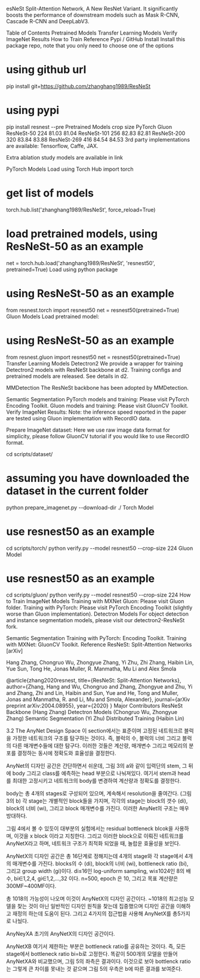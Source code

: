 esNeSt
Split-Attention Network, A New ResNet Variant. It significantly boosts the performance of downstream models such as Mask R-CNN, Cascade R-CNN and DeepLabV3.



Table of Contents
Pretrained Models
Transfer Learning Models
Verify ImageNet Results
How to Train
Reference
Pypi / GitHub Install
Install this package repo, note that you only need to choose one of the options
# using github url
pip install git+https://github.com/zhanghang1989/ResNeSt

# using pypi
pip install resnest --pre
Pretrained Models
crop size	PyTorch	Gluon
ResNeSt-50	224	81.03	81.04
ResNeSt-101	256	82.83	82.81
ResNeSt-200	320	83.84	83.88
ResNeSt-269	416	84.54	84.53
3rd party implementations are available: Tensorflow, Caffe, JAX.

Extra ablation study models are available in link

PyTorch Models
Load using Torch Hub
import torch
# get list of models
torch.hub.list('zhanghang1989/ResNeSt', force_reload=True)

# load pretrained models, using ResNeSt-50 as an example
net = torch.hub.load('zhanghang1989/ResNeSt', 'resnest50', pretrained=True)
Load using python package
# using ResNeSt-50 as an example
from resnest.torch import resnest50
net = resnest50(pretrained=True)
Gluon Models
Load pretrained model:
# using ResNeSt-50 as an example
from resnest.gluon import resnest50
net = resnest50(pretrained=True)
Transfer Learning Models
Detectron2
We provide a wrapper for training Detectron2 models with ResNeSt backbone at d2. Training configs and pretrained models are released. See details in d2.

MMDetection
The ResNeSt backbone has been adopted by MMDetection.

Semantic Segmentation
PyTorch models and training: Please visit PyTorch Encoding Toolkit.
Gluon models and training: Please visit GluonCV Toolkit.
Verify ImageNet Results:
Note: the inference speed reported in the paper are tested using Gluon implementation with RecordIO data.

Prepare ImageNet dataset:
Here we use raw image data format for simplicity, please follow GluonCV tutorial if you would like to use RecordIO format.

cd scripts/dataset/
# assuming you have downloaded the dataset in the current folder
python prepare_imagenet.py --download-dir ./
Torch Model
# use resnest50 as an example
cd scripts/torch/
python verify.py --model resnest50 --crop-size 224
Gluon Model
# use resnest50 as an example
cd scripts/gluon/
python verify.py --model resnest50 --crop-size 224
How to Train
ImageNet Models
Training with MXNet Gluon: Please visit Gluon folder.
Training with PyTorch: Please visit PyTorch Encoding Toolkit (slightly worse than Gluon implementation).
Detectron Models
For object detection and instance segmentation models, please visit our detectron2-ResNeSt fork.

Semantic Segmentation
Training with PyTorch: Encoding Toolkit.
Training with MXNet: GluonCV Toolkit.
Reference
ResNeSt: Split-Attention Networks [arXiv]

Hang Zhang, Chongruo Wu, Zhongyue Zhang, Yi Zhu, Zhi Zhang, Haibin Lin, Yue Sun, Tong He, Jonas Muller, R. Manmatha, Mu Li and Alex Smola

@article{zhang2020resnest,
title={ResNeSt: Split-Attention Networks},
author={Zhang, Hang and Wu, Chongruo and Zhang, Zhongyue and Zhu, Yi and Zhang, Zhi and Lin, Haibin and Sun, Yue and He, Tong and Muller, Jonas and Manmatha, R. and Li, Mu and Smola, Alexander},
journal={arXiv preprint arXiv:2004.08955},
year={2020}
}
Major Contributors
ResNeSt Backbone (Hang Zhang)
Detectron Models (Chongruo Wu, Zhongyue Zhang)
Semantic Segmentation (Yi Zhu)
Distributed Training (Haibin Lin)


3.2 The AnyNet Design Space
이 section에서는 표준이며 고정된 네트워크르 블럭을 가정한 네트워크의 구조를 탐구하는 것이다. 즉, 블럭의 수, 블럭의 너비 그리고 블럭의 다른 매개변수들에 대한 탐구다. 이러한 것들은 계산량, 매개변수 그리고 메모리의 분포를 결정하는 동시에 정확도와 효율성을 결정한다.

 

AnyNet의 디자인 공간은 간단하면서 쉬운데, 그림 3의 a와 같이 입력단의 stem, 그 뒤에 body 그리고 class를 예측하는 head 부분으로 나눠져있다. 여기서 stem과 head를 최대한 고정시키고 네트워크의 body를 변경하여 계산량과 정확도를 결정한다.


body는 총 4개의 stages로 구성되어 있으며, 계속해서 resolution을 줄여간다. (그림 3의 b) 각 stage는 개별적인 block들을 가지며, 각각의 stage는 block의 갯수 (di), block의 너비 (wi), 그리고 block 매개변수를 가진다. 이러한 AnyNet의 구조는 매우 방대하다.

 

그림 4에서 볼 수 있듯이 대부분의 실험에서는 residual bottleneck blcok을 사용하며, 이것을 x block 이라고 지칭한다. 그리고 이러한 block으로 이뤄진 네트워크를 AnyNetX라고 하며, 네트워크 구조가 최적화 되었을 때, 놀랍운 효율성을 보인다.

 


AnyNetX의 디자인 공간은 총 16단계로 정해지는데 4개의 stage와 각 stage에서 4개의 매개변수를 가진다. blocks의 수 (di), block의 너비 (wi), bottleneck ratio (bi), 그리고 group width (gi)이다. di≤16인 log-uniform sampling, wi≤1024인 8의 배수, bi∈1,2,4, gi∈1,2,...,32 이다. n=500, epoch 은 10, 그리고 목표 계산량은 300MF~400MF이다.

 

총 1018의 가능성이 나오며 이것이 AnyNetX의 디자인 공간이다. ~1018의 최고성능 모델을 찾는 것이 아닌 일반적인 디자인 원칙을 찾는데 집중했으며 디자인 공간을 이해하고 재정의 하는데 도움이 된다. 그리고 4가지의 접근법을 사용해 AnyNetX를 총5가지로 나눴다.

 

AnyNeyXA 초기의 AnyNetX의 디자인 공간이다.

 

AnyNetXB 여기서 제한하는 부분은 bottleneck ratio를 공유하는 것이다. 즉, 모든 stage에서 bottleneck ratio bi=b로 고정한다. 똑같이 500개의 모델을 만들어 AnyNetXA와 비교했으며, 그림 5의 좌측은 결과이다. 이것으로 보아 bottlenck ratio는 그렇게 큰 차이를 못내는 것 같으며 그림 5의 우측은 b에 따른 결과를 보여준다.
